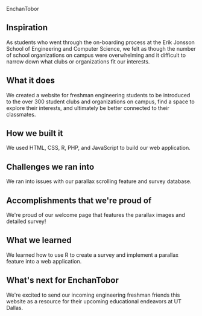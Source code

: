 EnchanTobor

## Inspiration
As students who went through the on-boarding process at the Erik Jonsson School of Engineering and Computer Science, we felt as though the number of school organizations on campus were overwhelming and it difficult to narrow down what clubs or organizations fit our interests. 

## What it does
We created a website for freshman engineering students to be introduced to the over 300 student clubs and organizations on campus, find a space to explore their interests, and ultimately be better connected to their classmates.

## How we built it
We used HTML, CSS, R, PHP, and JavaScript to build our web application.

## Challenges we ran into
We ran into issues with our parallax scrolling feature and survey database.

## Accomplishments that we're proud of
We're proud of our welcome page that features the parallax images and detailed survey!

## What we learned
We learned how to use R to create a survey and implement a parallax feature into a web application.

## What's next for EnchanTobor
We're excited to send our incoming engineering freshman friends this website as a resource for their upcoming educational endeavors at UT Dallas.
